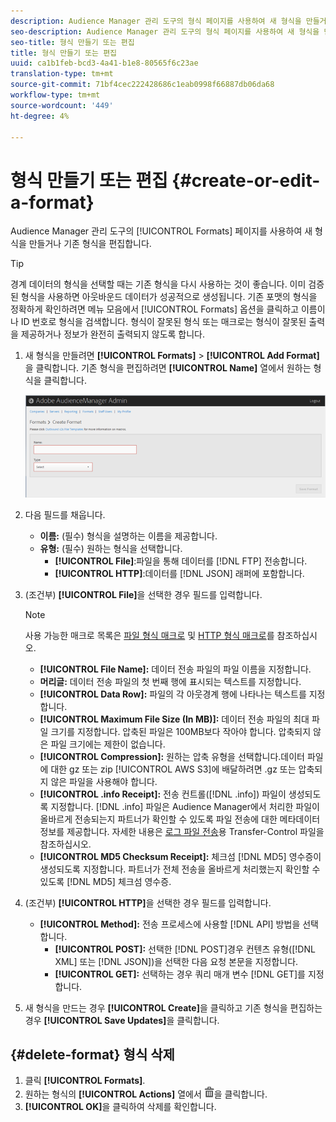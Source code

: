 ```yaml
---
description: Audience Manager 관리 도구의 형식 페이지를 사용하여 새 형식을 만들거나 기존 형식을 편집합니다.
seo-description: Audience Manager 관리 도구의 형식 페이지를 사용하여 새 형식을 만들거나 기존 형식을 편집합니다.
seo-title: 형식 만들기 또는 편집
title: 형식 만들기 또는 편집
uuid: ca1b1feb-bcd3-4a41-b1e8-80565f6c23ae
translation-type: tm+mt
source-git-commit: 71bf4cec222428686c1eab0998f66887db06da68
workflow-type: tm+mt
source-wordcount: '449'
ht-degree: 4%

---
```



# 형식 만들기 또는 편집 {#create-or-edit-a-format}

Audience Manager 관리 도구의 [!UICONTROL Formats] 페이지를 사용하여 새 형식을 만들거나 기존 형식을 편집합니다.

<!-- t_create_format.xml -->

>[!TIP]
>
>경계 데이터의 형식을 선택할 때는 기존 형식을 다시 사용하는 것이 좋습니다. 이미 검증된 형식을 사용하면 아웃바운드 데이터가 성공적으로 생성됩니다. 기존 포맷의 형식을 정확하게 확인하려면 메뉴 모음에서 [!UICONTROL Formats] 옵션을 클릭하고 이름이나 ID 번호로 형식을 검색합니다. 형식이 잘못된 형식 또는 매크로는 형식이 잘못된 출력을 제공하거나 정보가 완전히 출력되지 않도록 합니다.

1. 새 형식을 만들려면 **[!UICONTROL Formats]** > **[!UICONTROL Add Format]**&#x200B;을 클릭합니다. 기존 형식을 편집하려면 **[!UICONTROL Name]** 열에서 원하는 형식을 클릭합니다.

   ![](assets/create_format.png)

1. 다음 필드를 채웁니다.
   * **이름:** (필수) 형식을 설명하는 이름을 제공합니다.
   * **유형:** (필수) 원하는 형식을 선택합니다.
      * **[!UICONTROL File]**:파일을 통해 데이터를  [!DNL FTP] 전송합니다.
      * **[!UICONTROL HTTP]**:데이터를  [!DNL JSON] 래퍼에 포함합니다.

1. (조건부) **[!UICONTROL File]**&#x200B;을 선택한 경우 필드를 입력합니다.

   >[!NOTE]
   >
   >사용 가능한 매크로 목록은 [파일 형식 매크로](../formats/file-formats.md#concept_A867101505074418A58DE325949E5089) 및 [HTTP 형식 매크로](../formats/web-formats.md#reference_C392124A5F3F42E49F8AADDBA601ADFE)를 참조하십시오.

   * **[!UICONTROL File Name]:** 데이터 전송 파일의 파일 이름을 지정합니다.
   * **머리글:** 데이터 전송 파일의 첫 번째 행에 표시되는 텍스트를 지정합니다.
   * **[!UICONTROL Data Row]:** 파일의 각 아웃경계 행에 나타나는 텍스트를 지정합니다.
   * **[!UICONTROL Maximum File Size (In MB)]:** 데이터 전송 파일의 최대 파일 크기를 지정합니다. 압축된 파일은 100MB보다 작아야 합니다. 압축되지 않은 파일 크기에는 제한이 없습니다.
   * **[!UICONTROL Compression]:** 원하는 압축 유형을 선택합니다.데이터 파일에 대한 gz 또는 zip [!UICONTROL AWS S3]에 배달하려면 .gz 또는 압축되지 않은 파일을 사용해야 합니다.
   * **[!UICONTROL .info Receipt]:** 전송 컨트롤([!DNL .info]) 파일이 생성되도록 지정합니다. [!DNL .info] 파일은 Audience Manager에서 처리한 파일이 올바르게 전송되는지 파트너가 확인할 수 있도록 파일 전송에 대한 메타데이터 정보를 제공합니다. 자세한 내용은 [로그 파일 전송](https://marketing.adobe.com/resources/help/en_US/aam/c_s2s_add_transfer_control_files.html)용 Transfer-Control 파일을 참조하십시오.
   * **[!UICONTROL MD5 Checksum Receipt]:** 체크섬  [!DNL MD5] 영수증이 생성되도록 지정합니다. 파트너가 전체 전송을 올바르게 처리했는지 확인할 수 있도록 [!DNL MD5] 체크섬 영수증.

1. (조건부) **[!UICONTROL HTTP]**&#x200B;을 선택한 경우 필드를 입력합니다.

   * **[!UICONTROL Method]:** 전송 프로세스에 사용할  [!DNL API] 방법을 선택합니다.
      * **[!UICONTROL POST]:** 선택한  [!DNL POST]경우 컨텐츠 유형([!DNL XML] 또는  [!DNL JSON])을 선택한 다음 요청 본문을 지정합니다.
      * **[!UICONTROL GET]:** 선택하는 경우 쿼리 매개 변수 [!DNL GET]를 지정합니다.

1. 새 형식을 만드는 경우 **[!UICONTROL Create]**&#x200B;을 클릭하고 기존 형식을 편집하는 경우 **[!UICONTROL Save Updates]**&#x200B;을 클릭합니다.

## {#delete-format} 형식 삭제

1. 클릭 **[!UICONTROL Formats]**.
2. 원하는 형식의 **[!UICONTROL Actions]** 열에서 ![](assets/icon_delete.png)을 클릭합니다.
3. **[!UICONTROL OK]**&#x200B;을 클릭하여 삭제를 확인합니다.
